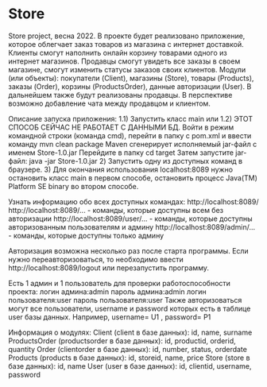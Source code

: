 # Store
Store project, весна 2022.
В проекте будет реализовано приложение, которое облегчает заказ товаров из магазина с интернет доставкой. 
Клиенты смогут наполнить онлайн корзину товарами одного из интернет магазинов. Продавцы смогут увидеть все заказы в своем магазине,
смогут изменить статусы заказов своих клиентов. Модули (или объекты): покупатели (Client), 
магазины (Store), товары (Products), заказы (Order), корзины (ProductsOrder), данные авторизации (User). 
В дальнейшем также будут реализованы продавцы.
В перспективе возможно добавление чата между продавцом и клиентом.

Описание запуска приложения:
1.1) Запустить класс main 
или
1.2) ЭТОТ СПОСОБ СЕЙЧАС НЕ РАБОТАЕТ С ДАННЫМИ БД. Войти в режим командной строки (команда cmd), перейти в папку с pom.xml и ввести команду mvn clean package
Maven cгенерирует исполняемый jar-файл с именем Store-1.0.jar
Перейдите в папку cd target
Затем запустите jar-файл: java -jar Store-1.0.jar
2) Запустить одну из доступных команд в браузере.
3) Для окончания использования localhost:8089 нужно остановить класс main в первом способе, остановить процесс Java(TM) Platform SE binary во втором способе.

Узнать информацию обо всех доступных командах: http://localhost:8089/
http://localhost:8089/... - команды, которые доступны всем без авторизации
http://localhost:8089/user/... - команды, которые доступны авторизованным пользователям и админу
http://localhost:8089/admin/... - команды, которые доступны только админу

Авторизация возможна несколько раз после старта программы.
Если нужно переавторизоваться, то необходимо ввести http://localhost:8089/logout или перезапустить программу.

Есть 1 админ и 1 пользователь для проверки работоспособности проекта:
логин админа:admin
пароль админа:admin
логин пользователя:user
пароль пользователя:user
Также авторизоваться могут все пользователи, username и password которых есть в таблице user базы данных.
Например, username= U1 , password= P1

Информация о модулях:
Client (client в базе данных): id, name, surname
ProductsOrder (productsorder в базе данных): id, productid, orderid, quantity
Order (clientorder в базе данных): id, number, status, orderdate
Products (products в базе данных): id, storeid, name, price
Store (store в базе данных): id, name
User (user в базе данных): id, clientid, username, password
